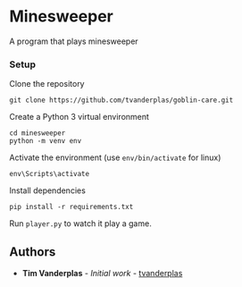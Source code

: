 # Minesweeper
A program that plays minesweeper

### Setup

Clone the repository

```
git clone https://github.com/tvanderplas/goblin-care.git
```

Create a Python 3 virtual environment

```
cd minesweeper
python -m venv env
```

Activate the environment (use `env/bin/activate` for linux)

```
env\Scripts\activate
```

Install dependencies

```
pip install -r requirements.txt
```

Run `player.py` to watch it play a game. 

## Authors

* **Tim Vanderplas** - *Initial work* - [tvanderplas](https://github.com/tvanderplas)
